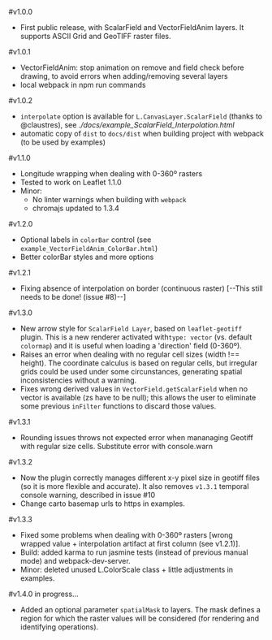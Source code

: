#v1.0.0
- First public release, with ScalarField and VectorFieldAnim layers. It supports ASCII Grid and GeoTIFF raster files.

#v1.0.1
- VectorFieldAnim: stop animation on remove and field check before drawing, to avoid errors when adding/removing several layers
- local webpack in npm run commands

#v1.0.2
- `interpolate` option is available for `L.CanvasLayer.ScalarField` (thanks to @claustres), see *./docs/example_ScalarField_Interpolation.html*
- automatic copy of `dist` to `docs/dist` when building project with webpack (to be used by examples)

#v1.1.0
- Longitude wrapping when dealing with 0-360º rasters
- Tested to work on Leaflet 1.1.0
- Minor: 
    - No linter warnings when building with `webpack`
    - chromajs updated to 1.3.4

#v1.2.0
- Optional labels in `colorBar` control (see `example_VectorFieldAnim_ColorBar.html`)
- Better colorBar styles and more options

#v1.2.1
- Fixing absence of interpolation on border (continuous raster)
[--This still needs to be done! (issue #8)--]

#v1.3.0
- New arrow style for `ScalarField Layer`, based on `leaflet-geotiff` plugin. This is a new renderer activated with`type: vector` (vs. default `colormap`) and it is useful when loading a 'direction' field (0-360º).
- Raises an error when dealing with no regular cell sizes (width !== height). The coordinate calculus is based on regular cells, but irregular grids could be used under some circunstances, generating spatial inconsistencies without a warning.
- Fixes wrong derived values in `VectorField.getScalarField` when no vector is available (zs have to be null); this allows the user to eliminate some previous `inFilter` functions to discard those values.

#v1.3.1
- Rounding issues throws not expected error when mananaging Geotiff with regular size cells. Substitute error with console.warn

#v1.3.2
- Now the plugin correctly manages different x-y pixel size in geotiff files (so it is more flexible and accurate). It also removes `v1.3.1` temporal console warning, described in issue #10
- Change carto basemap urls to https in examples.

#v1.3.3
- Fixed some problems when dealing with 0-360º rasters [wrong wrapped value + interpolation artifact at first column (see v1.2.1)].
- Build: added karma to run jasmine tests (instead of previous manual mode) and webpack-dev-server.
- Minor: deleted unused L.ColorScale class + little adjustments in examples.

#v1.4.0 in progress...
- Added an optional parameter `spatialMask` to layers. The mask defines a region for which the raster values will be considered (for rendering and identifying operations).
